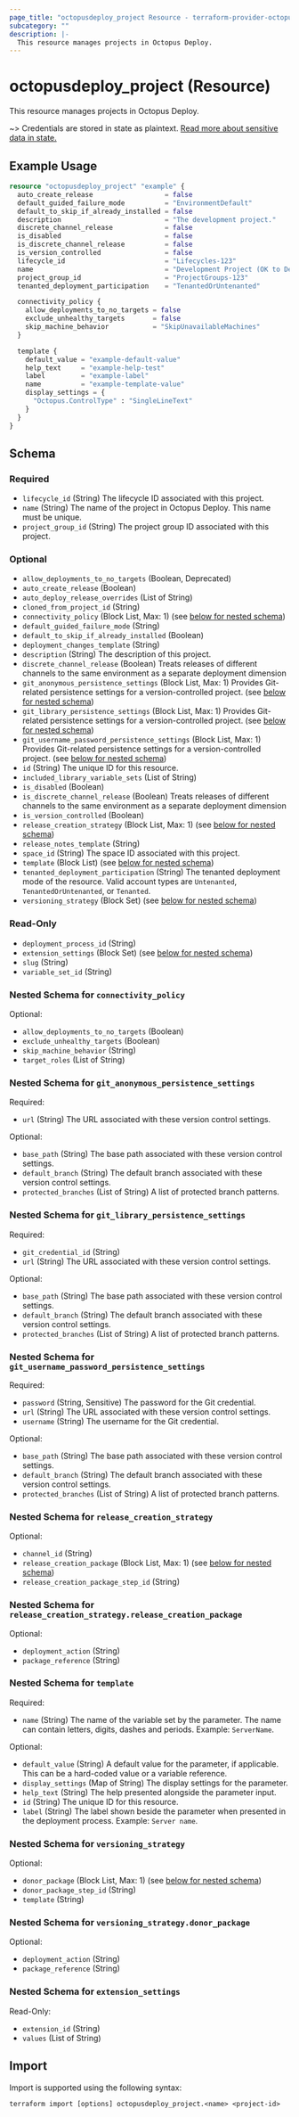 ```yaml
---
page_title: "octopusdeploy_project Resource - terraform-provider-octopusdeploy"
subcategory: ""
description: |-
  This resource manages projects in Octopus Deploy.
---
```


# octopusdeploy_project (Resource)

This resource manages projects in Octopus Deploy.

~> Credentials are stored in state as plaintext. [Read more about sensitive data in state.](https://www.terraform.io/language/state/sensitive-data)

## Example Usage

```terraform
resource "octopusdeploy_project" "example" {
  auto_create_release                  = false
  default_guided_failure_mode          = "EnvironmentDefault"
  default_to_skip_if_already_installed = false
  description                          = "The development project."
  discrete_channel_release             = false
  is_disabled                          = false
  is_discrete_channel_release          = false
  is_version_controlled                = false
  lifecycle_id                         = "Lifecycles-123"
  name                                 = "Development Project (OK to Delete)"
  project_group_id                     = "ProjectGroups-123"
  tenanted_deployment_participation    = "TenantedOrUntenanted"

  connectivity_policy {
    allow_deployments_to_no_targets = false
    exclude_unhealthy_targets       = false
    skip_machine_behavior           = "SkipUnavailableMachines"
  }

  template {
    default_value = "example-default-value"
    help_text     = "example-help-test"
    label         = "example-label"
    name          = "example-template-value"
    display_settings = {
      "Octopus.ControlType" : "SingleLineText"
    }
  }
}
```

<!-- schema generated by tfplugindocs -->
## Schema

### Required

- `lifecycle_id` (String) The lifecycle ID associated with this project.
- `name` (String) The name of the project in Octopus Deploy. This name must be unique.
- `project_group_id` (String) The project group ID associated with this project.

### Optional

- `allow_deployments_to_no_targets` (Boolean, Deprecated)
- `auto_create_release` (Boolean)
- `auto_deploy_release_overrides` (List of String)
- `cloned_from_project_id` (String)
- `connectivity_policy` (Block List, Max: 1) (see [below for nested schema](#nestedblock--connectivity_policy))
- `default_guided_failure_mode` (String)
- `default_to_skip_if_already_installed` (Boolean)
- `deployment_changes_template` (String)
- `description` (String) The description of this project.
- `discrete_channel_release` (Boolean) Treats releases of different channels to the same environment as a separate deployment dimension
- `git_anonymous_persistence_settings` (Block List, Max: 1) Provides Git-related persistence settings for a version-controlled project. (see [below for nested schema](#nestedblock--git_anonymous_persistence_settings))
- `git_library_persistence_settings` (Block List, Max: 1) Provides Git-related persistence settings for a version-controlled project. (see [below for nested schema](#nestedblock--git_library_persistence_settings))
- `git_username_password_persistence_settings` (Block List, Max: 1) Provides Git-related persistence settings for a version-controlled project. (see [below for nested schema](#nestedblock--git_username_password_persistence_settings))
- `id` (String) The unique ID for this resource.
- `included_library_variable_sets` (List of String)
- `is_disabled` (Boolean)
- `is_discrete_channel_release` (Boolean) Treats releases of different channels to the same environment as a separate deployment dimension
- `is_version_controlled` (Boolean)
- `release_creation_strategy` (Block List, Max: 1) (see [below for nested schema](#nestedblock--release_creation_strategy))
- `release_notes_template` (String)
- `space_id` (String) The space ID associated with this project.
- `template` (Block List) (see [below for nested schema](#nestedblock--template))
- `tenanted_deployment_participation` (String) The tenanted deployment mode of the resource. Valid account types are `Untenanted`, `TenantedOrUntenanted`, or `Tenanted`.
- `versioning_strategy` (Block Set) (see [below for nested schema](#nestedblock--versioning_strategy))

### Read-Only

- `deployment_process_id` (String)
- `extension_settings` (Block Set) (see [below for nested schema](#nestedblock--extension_settings))
- `slug` (String)
- `variable_set_id` (String)

<a id="nestedblock--connectivity_policy"></a>
### Nested Schema for `connectivity_policy`

Optional:

- `allow_deployments_to_no_targets` (Boolean)
- `exclude_unhealthy_targets` (Boolean)
- `skip_machine_behavior` (String)
- `target_roles` (List of String)


<a id="nestedblock--git_anonymous_persistence_settings"></a>
### Nested Schema for `git_anonymous_persistence_settings`

Required:

- `url` (String) The URL associated with these version control settings.

Optional:

- `base_path` (String) The base path associated with these version control settings.
- `default_branch` (String) The default branch associated with these version control settings.
- `protected_branches` (List of String) A list of protected branch patterns.


<a id="nestedblock--git_library_persistence_settings"></a>
### Nested Schema for `git_library_persistence_settings`

Required:

- `git_credential_id` (String)
- `url` (String) The URL associated with these version control settings.

Optional:

- `base_path` (String) The base path associated with these version control settings.
- `default_branch` (String) The default branch associated with these version control settings.
- `protected_branches` (List of String) A list of protected branch patterns.


<a id="nestedblock--git_username_password_persistence_settings"></a>
### Nested Schema for `git_username_password_persistence_settings`

Required:

- `password` (String, Sensitive) The password for the Git credential.
- `url` (String) The URL associated with these version control settings.
- `username` (String) The username for the Git credential.

Optional:

- `base_path` (String) The base path associated with these version control settings.
- `default_branch` (String) The default branch associated with these version control settings.
- `protected_branches` (List of String) A list of protected branch patterns.


<a id="nestedblock--release_creation_strategy"></a>
### Nested Schema for `release_creation_strategy`

Optional:

- `channel_id` (String)
- `release_creation_package` (Block List, Max: 1) (see [below for nested schema](#nestedblock--release_creation_strategy--release_creation_package))
- `release_creation_package_step_id` (String)

<a id="nestedblock--release_creation_strategy--release_creation_package"></a>
### Nested Schema for `release_creation_strategy.release_creation_package`

Optional:

- `deployment_action` (String)
- `package_reference` (String)



<a id="nestedblock--template"></a>
### Nested Schema for `template`

Required:

- `name` (String) The name of the variable set by the parameter. The name can contain letters, digits, dashes and periods. Example: `ServerName`.

Optional:

- `default_value` (String) A default value for the parameter, if applicable. This can be a hard-coded value or a variable reference.
- `display_settings` (Map of String) The display settings for the parameter.
- `help_text` (String) The help presented alongside the parameter input.
- `id` (String) The unique ID for this resource.
- `label` (String) The label shown beside the parameter when presented in the deployment process. Example: `Server name`.


<a id="nestedblock--versioning_strategy"></a>
### Nested Schema for `versioning_strategy`

Optional:

- `donor_package` (Block List, Max: 1) (see [below for nested schema](#nestedblock--versioning_strategy--donor_package))
- `donor_package_step_id` (String)
- `template` (String)

<a id="nestedblock--versioning_strategy--donor_package"></a>
### Nested Schema for `versioning_strategy.donor_package`

Optional:

- `deployment_action` (String)
- `package_reference` (String)



<a id="nestedblock--extension_settings"></a>
### Nested Schema for `extension_settings`

Read-Only:

- `extension_id` (String)
- `values` (List of String)

## Import

Import is supported using the following syntax:

```shell
terraform import [options] octopusdeploy_project.<name> <project-id>
```
